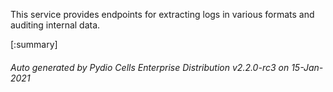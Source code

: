 






This service provides endpoints for extracting logs in various formats and auditing internal data.

[:summary]

###### Auto generated by Pydio Cells Enterprise Distribution v2.2.0-rc3 on 15-Jan-2021
